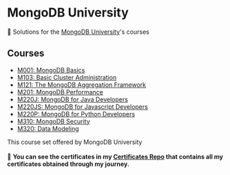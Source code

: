 # MongoDB University

🔶 Solutions for the [MongoDB University](https://university.mongodb.com/)'s courses

## Courses

- [M001: MongoDB Basics](https://github.com/ShafayetB/MongoDB-University/tree/master/M001%20-%20MongoDB%20Basics)
- [M103: Basic Cluster Administration](https://github.com/ShafayetB/MongoDB-university/tree/master/M103%20-%20Basic%20Cluster%20Administration)
- [M121: The MongoDB Aggregation Framework](https://github.com/ShafayetB/MongoDB-university/tree/master/M121%20-%20The%20MongoDB%20Aggregation%20Framework)
- [M201: MongoDB Performance](https://github.com/ShafayetB/MongoDB-university/tree/master/M201%20-%20MongoDB%20Peformance)
- [M220J: MongoDB for Java Developers](https://github.com/ShafayetB/MongoDB-university/tree/master/M220J%20-%20MongoDB%20for%20Java%20Developers)
- [M220JS: MongoDB for Javascript Developers](https://github.com/ShafayetB/MongoDB-university/tree/master/M220JS%20-%20MongoDB%20for%20Javascript%20Developers)
- [M220P: MongoDB for Python Developers](https://github.com/ShafayetB/MongoDB-university/tree/master/M220P%20-%20MongoDB%20for%20Python%20Developers)
- [M310: MongoDB Security](https://github.com/ShafayetB/MongoDB-university/tree/master/M310%20-%20MongoDB%20Security)
- [M320: Data Modeling](https://github.com/ShafayetB/MongoDB-University/tree/master/M320%20-%20Data%20Modelling)

This course set offered by MongoDB University
<br/><br/>
🔷 **You can see the certificates in my <a href="https://github.com/ShafayetB/Certificates">Certificates Repo</a> that contains all my certificates obtained through my journey.** <br/>
